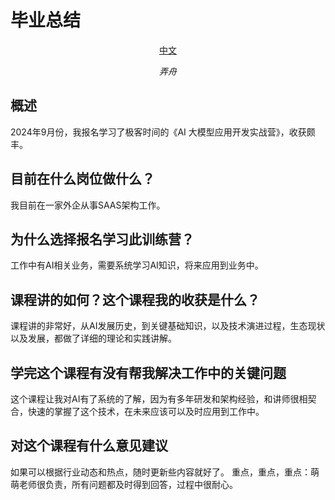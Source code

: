 # 毕业总结

<p align="center">
    <a href="毕业总结.md">中文</a>
</p>
<p align="center">
    <em>弄舟</em>
</p>


## 概述

2024年9月份，我报名学习了极客时间的《AI 大模型应用开发实战营》，收获颇丰。

## 目前在什么岗位做什么？

我目前在一家外企从事SAAS架构工作。

## 为什么选择报名学习此训练营？

工作中有AI相关业务，需要系统学习AI知识，将来应用到业务中。

## 课程讲的如何？这个课程我的收获是什么？

课程讲的非常好，从AI发展历史，到关键基础知识，以及技术演进过程，生态现状以及发展，都做了详细的理论和实践讲解。

## 学完这个课程有没有帮我解决工作中的关键问题

这个课程让我对AI有了系统的了解，因为有多年研发和架构经验，和讲师很相契合，快速的掌握了这个技术，在未来应该可以及时应用到工作中。

## 对这个课程有什么意见建议

如果可以根据行业动态和热点，随时更新些内容就好了。
重点，重点，重点：萌萌老师很负责，所有问题都及时得到回答，过程中很耐心。